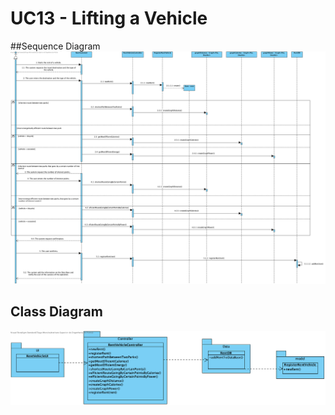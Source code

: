 # UC13 - Lifting a Vehicle
##Sequence Diagram
![SD_UC13.png](SD_UC13.png)

## Class Diagram
![CD_UC13.png](CD_UC13.png)